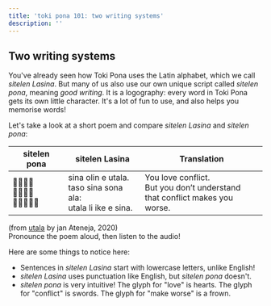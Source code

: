 ```yaml
---
title: 'toki pona 101: two writing systems'
description: ''
---
```



## Two writing systems

You've already seen how Toki Pona uses the Latin alphabet, which we call *sitelen Lasina*. But many of us also use our own unique script called *sitelen pona*, meaning *good writing*. It is a logography: every word in Toki Pona gets its own little character. It's a lot of fun to use, and also helps you memorise words!

Let's take a look at a short poem and compare *sitelen Lasina* and *sitelen pona*:

<table>
  <thead>
    <tr>
      <th>sitelen pona</th>
      <th>sitelen Lasina</th>
      <th>Translation</th>
    </tr>
  </thead>
  <tbody>
    <tr>
      <td>󱥞󱥅󱤉󱥱<br>󱥨󱥞󱥡󱤂<br>󱥱󱤧󱤍󱤉󱥞</td>
      <td>sina olin e utala.<br>taso sina sona ala:<br>utala li ike e sina.</td>
      <td>You love conflict.<br>But you don’t understand<br>that conflict makes you worse.</td>
    </tr>
  </tbody>
</table>

(from [utala](https://utala.pona.la/toki-musi-lili/#utala) by jan Ateneja, 2020)  
Pronounce the poem aloud, then listen to the audio!

Here are some things to notice here:

* Sentences in *sitelen Lasina* start with lowercase letters, unlike English!
* *sitelen Lasina* uses punctuation like English, but *sitelen pona* doesn't.
* *sitelen pona* is very intuitive! The glyph for "love" is hearts. The glyph for "conflict" is swords. The glyph for "make worse" is a frown.
